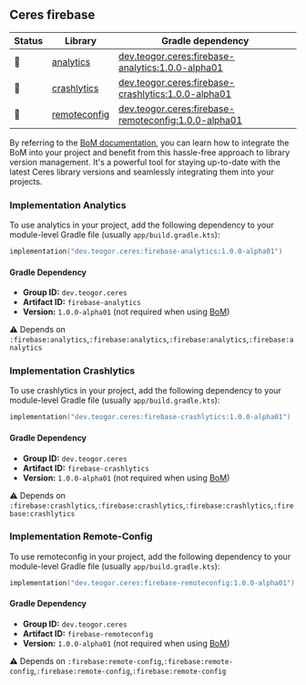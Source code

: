 ## Ceres firebase

| Status | Library | Gradle dependency |
| ------ | ------- | ----------------- |
| 🧪 | [analytics](/firebase/analytics) | [dev.teogor.ceres:firebase-analytics:1.0.0-alpha01](#implementation-analytics) |
| 🧪 | [crashlytics](/firebase/crashlytics) | [dev.teogor.ceres:firebase-crashlytics:1.0.0-alpha01](#implementation-crashlytics) |
| 🧪 | [remoteconfig](/firebase/remote-config) | [dev.teogor.ceres:firebase-remoteconfig:1.0.0-alpha01](#implementation-remoteconfig) |

By referring to the [BoM documentation](/docs/bom/versions.md), you can learn how to integrate the BoM into your project and benefit from this hassle-free approach to library version management. It's a powerful tool for staying up-to-date with the latest Ceres library versions and seamlessly integrating them into your projects.


### Implementation Analytics

To use analytics in your project, add the following dependency to your module-level Gradle file (usually `app/build.gradle.kts`):

```kotlin
implementation("dev.teogor.ceres:firebase-analytics:1.0.0-alpha01")
```

#### Gradle Dependency

- **Group ID:** `dev.teogor.ceres`
- **Artifact ID:** `firebase-analytics`
- **Version:** `1.0.0-alpha01` (not required when using [BoM](/docs/bom/versions.md))

⚠️ Depends on `:firebase:analytics`,`:firebase:analytics`,`:firebase:analytics`,`:firebase:analytics`

### Implementation Crashlytics

To use crashlytics in your project, add the following dependency to your module-level Gradle file (usually `app/build.gradle.kts`):

```kotlin
implementation("dev.teogor.ceres:firebase-crashlytics:1.0.0-alpha01")
```

#### Gradle Dependency

- **Group ID:** `dev.teogor.ceres`
- **Artifact ID:** `firebase-crashlytics`
- **Version:** `1.0.0-alpha01` (not required when using [BoM](/docs/bom/versions.md))

⚠️ Depends on `:firebase:crashlytics`,`:firebase:crashlytics`,`:firebase:crashlytics`,`:firebase:crashlytics`

### Implementation Remote-Config

To use remoteconfig in your project, add the following dependency to your module-level Gradle file (usually `app/build.gradle.kts`):

```kotlin
implementation("dev.teogor.ceres:firebase-remoteconfig:1.0.0-alpha01")
```

#### Gradle Dependency

- **Group ID:** `dev.teogor.ceres`
- **Artifact ID:** `firebase-remoteconfig`
- **Version:** `1.0.0-alpha01` (not required when using [BoM](/docs/bom/versions.md))

⚠️ Depends on `:firebase:remote-config`,`:firebase:remote-config`,`:firebase:remote-config`,`:firebase:remote-config`


